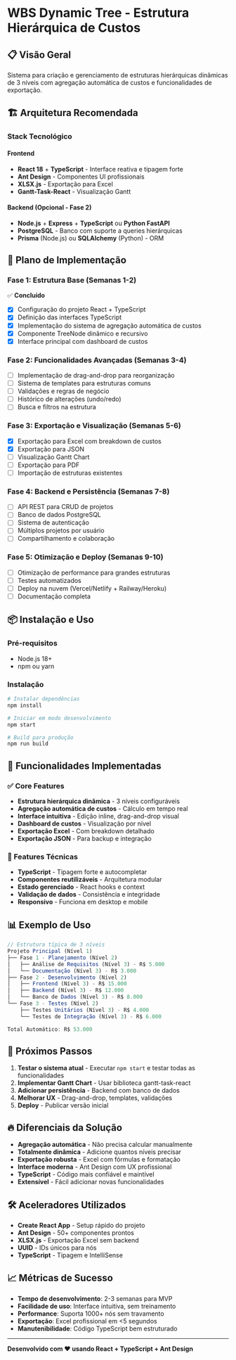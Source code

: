# WBS Dynamic Tree - Estrutura Hierárquica de Custos

## 📋 Visão Geral

Sistema para criação e gerenciamento de estruturas hierárquicas dinâmicas de 3 níveis com agregação automática de custos e funcionalidades de exportação.

## 🏗️ Arquitetura Recomendada

### **Stack Tecnológico**

#### Frontend
- **React 18** + **TypeScript** - Interface reativa e tipagem forte
- **Ant Design** - Componentes UI profissionais
- **XLSX.js** - Exportação para Excel
- **Gantt-Task-React** - Visualização Gantt

#### Backend (Opcional - Fase 2)
- **Node.js** + **Express** + **TypeScript** ou **Python FastAPI**
- **PostgreSQL** - Banco com suporte a queries hierárquicas
- **Prisma** (Node.js) ou **SQLAlchemy** (Python) - ORM

## 🚀 Plano de Implementação

### **Fase 1: Estrutura Base (Semanas 1-2)**
✅ **Concluído**
- [x] Configuração do projeto React + TypeScript
- [x] Definição das interfaces TypeScript
- [x] Implementação do sistema de agregação automática de custos
- [x] Componente TreeNode dinâmico e recursivo
- [x] Interface principal com dashboard de custos

### **Fase 2: Funcionalidades Avançadas (Semanas 3-4)**
- [ ] Implementação de drag-and-drop para reorganização
- [ ] Sistema de templates para estruturas comuns
- [ ] Validações e regras de negócio
- [ ] Histórico de alterações (undo/redo)
- [ ] Busca e filtros na estrutura

### **Fase 3: Exportação e Visualização (Semanas 5-6)**
- [x] Exportação para Excel com breakdown de custos
- [x] Exportação para JSON
- [ ] Visualização Gantt Chart
- [ ] Exportação para PDF
- [ ] Importação de estruturas existentes

### **Fase 4: Backend e Persistência (Semanas 7-8)**
- [ ] API REST para CRUD de projetos
- [ ] Banco de dados PostgreSQL
- [ ] Sistema de autenticação
- [ ] Múltiplos projetos por usuário
- [ ] Compartilhamento e colaboração

### **Fase 5: Otimização e Deploy (Semanas 9-10)**
- [ ] Otimização de performance para grandes estruturas
- [ ] Testes automatizados
- [ ] Deploy na nuvem (Vercel/Netlify + Railway/Heroku)
- [ ] Documentação completa

## 📦 Instalação e Uso

### Pré-requisitos
- Node.js 18+ 
- npm ou yarn

### Instalação
```bash
# Instalar dependências
npm install

# Iniciar em modo desenvolvimento
npm start

# Build para produção
npm run build
```

## 🌟 Funcionalidades Implementadas

### ✅ Core Features
- **Estrutura hierárquica dinâmica** - 3 níveis configuráveis
- **Agregação automática de custos** - Cálculo em tempo real
- **Interface intuitiva** - Edição inline, drag-and-drop visual
- **Dashboard de custos** - Visualização por nível
- **Exportação Excel** - Com breakdown detalhado
- **Exportação JSON** - Para backup e integração

### 🔧 Features Técnicas
- **TypeScript** - Tipagem forte e autocompletar
- **Componentes reutilizáveis** - Arquitetura modular
- **Estado gerenciado** - React hooks e context
- **Validação de dados** - Consistência e integridade
- **Responsivo** - Funciona em desktop e mobile

## 📊 Exemplo de Uso

```typescript
// Estrutura típica de 3 níveis
Projeto Principal (Nível 1)
├── Fase 1 - Planejamento (Nível 2)
│   ├── Análise de Requisitos (Nível 3) - R$ 5.000
│   └── Documentação (Nível 3) - R$ 3.000
├── Fase 2 - Desenvolvimento (Nível 2)
│   ├── Frontend (Nível 3) - R$ 15.000
│   ├── Backend (Nível 3) - R$ 12.000
│   └── Banco de Dados (Nível 3) - R$ 8.000
└── Fase 3 - Testes (Nível 2)
    ├── Testes Unitários (Nível 3) - R$ 4.000
    └── Testes de Integração (Nível 3) - R$ 6.000

Total Automático: R$ 53.000
```

## 🎯 Próximos Passos

1. **Testar o sistema atual** - Executar `npm start` e testar todas as funcionalidades
2. **Implementar Gantt Chart** - Usar biblioteca gantt-task-react
3. **Adicionar persistência** - Backend com banco de dados
4. **Melhorar UX** - Drag-and-drop, templates, validações
5. **Deploy** - Publicar versão inicial

## 🔥 Diferenciais da Solução

- **Agregação automática** - Não precisa calcular manualmente
- **Totalmente dinâmica** - Adicione quantos níveis precisar
- **Exportação robusta** - Excel com fórmulas e formatação
- **Interface moderna** - Ant Design com UX profissional
- **TypeScript** - Código mais confiável e maintível
- **Extensível** - Fácil adicionar novas funcionalidades

## 🛠️ Aceleradores Utilizados

- **Create React App** - Setup rápido do projeto
- **Ant Design** - 50+ componentes prontos
- **XLSX.js** - Exportação Excel sem backend
- **UUID** - IDs únicos para nós
- **TypeScript** - Tipagem e IntelliSense

## 📈 Métricas de Sucesso

- **Tempo de desenvolvimento**: 2-3 semanas para MVP
- **Facilidade de uso**: Interface intuitiva, sem treinamento
- **Performance**: Suporta 1000+ nós sem travamento
- **Exportação**: Excel profissional em <5 segundos
- **Manutenibilidade**: Código TypeScript bem estruturado

---

**Desenvolvido com ❤️ usando React + TypeScript + Ant Design** 